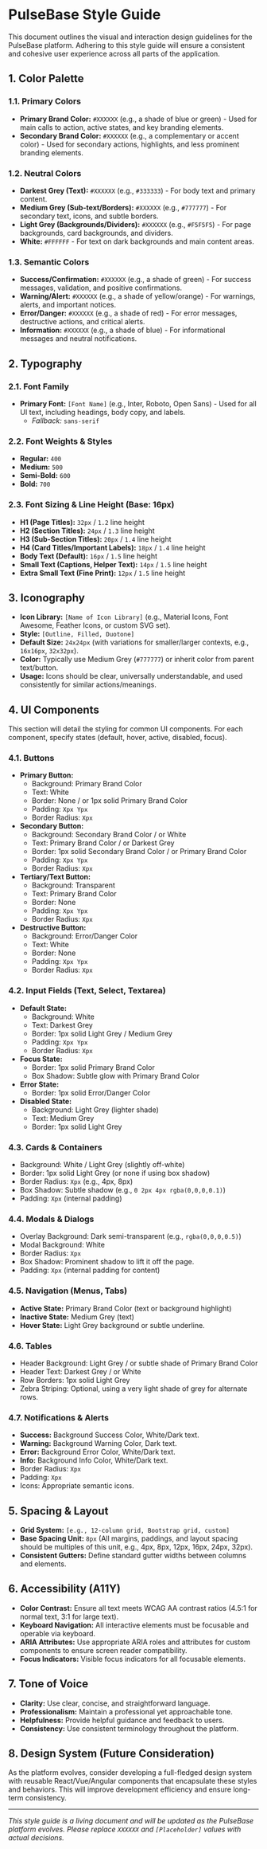 # PulseBase Style Guide

This document outlines the visual and interaction design guidelines for the PulseBase platform. Adhering to this style guide will ensure a consistent and cohesive user experience across all parts of the application.

## 1. Color Palette

### 1.1. Primary Colors
- **Primary Brand Color:** `#XXXXXX` (e.g., a shade of blue or green) - Used for main calls to action, active states, and key branding elements.
- **Secondary Brand Color:** `#XXXXXX` (e.g., a complementary or accent color) - Used for secondary actions, highlights, and less prominent branding elements.

### 1.2. Neutral Colors
- **Darkest Grey (Text):** `#XXXXXX` (e.g., `#333333`) - For body text and primary content.
- **Medium Grey (Sub-text/Borders):** `#XXXXXX` (e.g., `#777777`) - For secondary text, icons, and subtle borders.
- **Light Grey (Backgrounds/Dividers):** `#XXXXXX` (e.g., `#F5F5F5`) - For page backgrounds, card backgrounds, and dividers.
- **White:** `#FFFFFF` - For text on dark backgrounds and main content areas.

### 1.3. Semantic Colors
- **Success/Confirmation:** `#XXXXXX` (e.g., a shade of green) - For success messages, validation, and positive confirmations.
- **Warning/Alert:** `#XXXXXX` (e.g., a shade of yellow/orange) - For warnings, alerts, and important notices.
- **Error/Danger:** `#XXXXXX` (e.g., a shade of red) - For error messages, destructive actions, and critical alerts.
- **Information:** `#XXXXXX` (e.g., a shade of blue) - For informational messages and neutral notifications.

## 2. Typography

### 2.1. Font Family
- **Primary Font:** `[Font Name]` (e.g., Inter, Roboto, Open Sans) - Used for all UI text, including headings, body copy, and labels.
  - *Fallback:* `sans-serif`

### 2.2. Font Weights & Styles
- **Regular:** `400`
- **Medium:** `500`
- **Semi-Bold:** `600`
- **Bold:** `700`

### 2.3. Font Sizing & Line Height (Base: 16px)
- **H1 (Page Titles):** `32px` / `1.2` line height
- **H2 (Section Titles):** `24px` / `1.3` line height
- **H3 (Sub-Section Titles):** `20px` / `1.4` line height
- **H4 (Card Titles/Important Labels):** `18px` / `1.4` line height
- **Body Text (Default):** `16px` / `1.5` line height
- **Small Text (Captions, Helper Text):** `14px` / `1.5` line height
- **Extra Small Text (Fine Print):** `12px` / `1.5` line height

## 3. Iconography

- **Icon Library:** `[Name of Icon Library]` (e.g., Material Icons, Font Awesome, Feather Icons, or custom SVG set).
- **Style:** `[Outline, Filled, Duotone]`
- **Default Size:** `24x24px` (with variations for smaller/larger contexts, e.g., `16x16px`, `32x32px`).
- **Color:** Typically use Medium Grey (`#777777`) or inherit color from parent text/button.
- **Usage:** Icons should be clear, universally understandable, and used consistently for similar actions/meanings.

## 4. UI Components

This section will detail the styling for common UI components. For each component, specify states (default, hover, active, disabled, focus).

### 4.1. Buttons
- **Primary Button:**
  - Background: Primary Brand Color
  - Text: White
  - Border: None / or 1px solid Primary Brand Color
  - Padding: `Xpx Ypx`
  - Border Radius: `Xpx`
- **Secondary Button:**
  - Background: Secondary Brand Color / or White
  - Text: Primary Brand Color / or Darkest Grey
  - Border: 1px solid Secondary Brand Color / or Primary Brand Color
  - Padding: `Xpx Ypx`
  - Border Radius: `Xpx`
- **Tertiary/Text Button:**
  - Background: Transparent
  - Text: Primary Brand Color
  - Border: None
  - Padding: `Xpx Ypx`
  - Border Radius: `Xpx`
- **Destructive Button:**
  - Background: Error/Danger Color
  - Text: White
  - Border: None
  - Padding: `Xpx Ypx`
  - Border Radius: `Xpx`

### 4.2. Input Fields (Text, Select, Textarea)
- **Default State:**
  - Background: White
  - Text: Darkest Grey
  - Border: 1px solid Light Grey / Medium Grey
  - Padding: `Xpx Ypx`
  - Border Radius: `Xpx`
- **Focus State:**
  - Border: 1px solid Primary Brand Color
  - Box Shadow: Subtle glow with Primary Brand Color
- **Error State:**
  - Border: 1px solid Error/Danger Color
- **Disabled State:**
  - Background: Light Grey (lighter shade)
  - Text: Medium Grey
  - Border: 1px solid Light Grey

### 4.3. Cards & Containers
- Background: White / Light Grey (slightly off-white)
- Border: 1px solid Light Grey (or none if using box shadow)
- Border Radius: `Xpx` (e.g., 4px, 8px)
- Box Shadow: Subtle shadow (e.g., `0 2px 4px rgba(0,0,0,0.1)`)
- Padding: `Xpx` (internal padding)

### 4.4. Modals & Dialogs
- Overlay Background: Dark semi-transparent (e.g., `rgba(0,0,0,0.5)`)
- Modal Background: White
- Border Radius: `Xpx`
- Box Shadow: Prominent shadow to lift it off the page.
- Padding: `Xpx` (internal padding for content)

### 4.5. Navigation (Menus, Tabs)
- **Active State:** Primary Brand Color (text or background highlight)
- **Inactive State:** Medium Grey (text)
- **Hover State:** Light Grey background or subtle underline.

### 4.6. Tables
- Header Background: Light Grey / or subtle shade of Primary Brand Color
- Header Text: Darkest Grey / or White
- Row Borders: 1px solid Light Grey
- Zebra Striping: Optional, using a very light shade of grey for alternate rows.

### 4.7. Notifications & Alerts
- **Success:** Background Success Color, White/Dark text.
- **Warning:** Background Warning Color, Dark text.
- **Error:** Background Error Color, White/Dark text.
- **Info:** Background Info Color, White/Dark text.
- Border Radius: `Xpx`
- Padding: `Xpx`
- Icons: Appropriate semantic icons.

## 5. Spacing & Layout

- **Grid System:** `[e.g., 12-column grid, Bootstrap grid, custom]`
- **Base Spacing Unit:** `8px` (All margins, paddings, and layout spacing should be multiples of this unit, e.g., 4px, 8px, 12px, 16px, 24px, 32px).
- **Consistent Gutters:** Define standard gutter widths between columns and elements.

## 6. Accessibility (A11Y)

- **Color Contrast:** Ensure all text meets WCAG AA contrast ratios (4.5:1 for normal text, 3:1 for large text).
- **Keyboard Navigation:** All interactive elements must be focusable and operable via keyboard.
- **ARIA Attributes:** Use appropriate ARIA roles and attributes for custom components to ensure screen reader compatibility.
- **Focus Indicators:** Visible focus indicators for all focusable elements.

## 7. Tone of Voice

- **Clarity:** Use clear, concise, and straightforward language.
- **Professionalism:** Maintain a professional yet approachable tone.
- **Helpfulness:** Provide helpful guidance and feedback to users.
- **Consistency:** Use consistent terminology throughout the platform.

## 8. Design System (Future Consideration)

As the platform evolves, consider developing a full-fledged design system with reusable React/Vue/Angular components that encapsulate these styles and behaviors. This will improve development efficiency and ensure long-term consistency.

---
*This style guide is a living document and will be updated as the PulseBase platform evolves. Please replace `XXXXXX` and `[Placeholder]` values with actual decisions.*